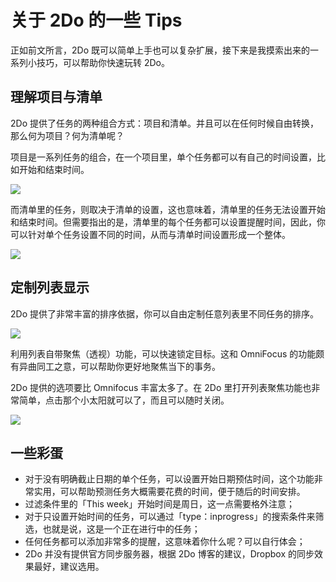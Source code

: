 # 关于 2Do 的一些 Tips


正如前文所言，2Do 既可以简单上手也可以复杂扩展，接下来是我摸索出来的一系列小技巧，可以帮助你快速玩转 2Do。

## 理解项目与清单

2Do 提供了任务的两种组合方式：项目和清单。并且可以在任何时候自由转换，那么何为项目？何为清单呢？


项目是一系列任务的组合，在一个项目里，单个任务都可以有自己的时间设置，比如开始和结束时间。


![](https://ebookimage.dailyio.cn/2019/04/29/15565171317879.png)



而清单里的任务，则取决于清单的设置，这也意味着，清单里的任务无法设置开始和结束时间。但需要指出的是，清单里的每个任务都可以设置提醒时间，因此，你可以针对单个任务设置不同的时间，从而与清单时间设置形成一个整体。



![](https://ebookimage.dailyio.cn/2019/04/29/15565171421346.png)




## 定制列表显示


2Do 提供了非常丰富的排序依据，你可以自由定制任意列表里不同任务的排序。


![](https://ebookimage.dailyio.cn/2019/04/29/15565171579923.png)



利用列表自带聚焦（透视）功能，可以快速锁定目标。这和 OmniFocus 的功能颇有异曲同工之意，可以帮助你更好地聚焦当下的事务。

2Do 提供的选项要比 Omnifocus 丰富太多了。在 2Do 里打开列表聚焦功能也非常简单，点击那个小太阳就可以了，而且可以随时关闭。



![](https://ebookimage.dailyio.cn/2019/04/29/15565171722845.png)




## 一些彩蛋


- 对于没有明确截止日期的单个任务，可以设置开始日期预估时间，这个功能非常实用，可以帮助预测任务大概需要花费的时间，便于随后的时间安排。
- 过滤条件里的「This week」开始时间是周日，这一点需要格外注意；
- 对于只设置开始时间的任务，可以通过「type：inprogress」的搜索条件来筛选，也就是说，这是一个正在进行中的任务；
- 任何任务都可以添加非常多的提醒，这意味着你什么呢？可以自行体会；
- 2Do 并没有提供官方同步服务器，根据 2Do 博客的建议，Dropbox 的同步效果最好，建议选用。



